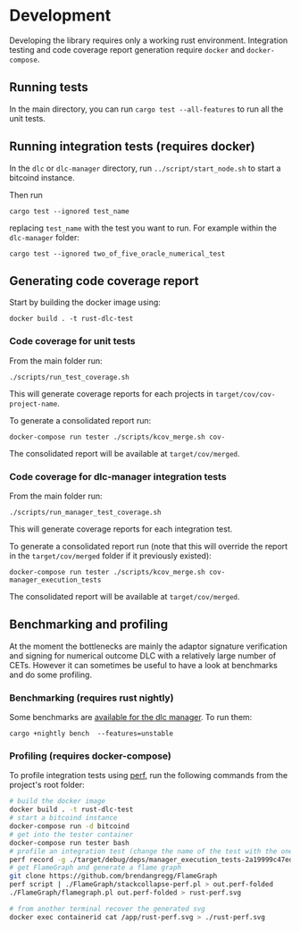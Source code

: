 # Development

Developing the library requires only a working rust environment.
Integration testing and code coverage report generation require `docker` and `docker-compose`.

## Running tests

In the main directory, you can run `cargo test --all-features` to run all the unit tests.

## Running integration tests (requires docker)

In the `dlc` or `dlc-manager` directory, run `../script/start_node.sh` to start a bitcoind instance.

Then run
```
cargo test --ignored test_name
```
replacing `test_name` with the test you want to run.
For example within the `dlc-manager` folder:
```
cargo test --ignored two_of_five_oracle_numerical_test
```

## Generating code coverage report

Start by building the docker image using:
```
docker build . -t rust-dlc-test
```

### Code coverage for unit tests

From the main folder run:
```
./scripts/run_test_coverage.sh
```

This will generate coverage reports for each projects in `target/cov/cov-project-name`.

To generate a consolidated report run:
```
docker-compose run tester ./scripts/kcov_merge.sh cov-
```

The consolidated report will be available at `target/cov/merged`.

### Code coverage for dlc-manager integration tests

From the main folder run:
```
./scripts/run_manager_test_coverage.sh
```

This will generate coverage reports for each integration test.

To generate a consolidated report run (note that this will override the report in the `target/cov/merged` folder if it previously existed):
```
docker-compose run tester ./scripts/kcov_merge.sh cov-manager_execution_tests
```

The consolidated report will be available at `target/cov/merged`.

## Benchmarking and profiling

At the moment the bottlenecks are mainly the adaptor signature verification and signing for numerical outcome DLC with a relatively large number of CETs.
However it can sometimes be useful to have a look at benchmarks and do some profiling.

### Benchmarking (requires rust nightly)

Some benchmarks are [available for the dlc manager](../dlc-manager/benches/benchmarks.rs).
To run them:
```
cargo +nightly bench  --features=unstable
```

### Profiling (requires docker-compose)

To profile integration tests using [perf](https://perf.wiki.kernel.org/index.php/Main_Page), run the following commands from the project's root folder:
```bash
# build the docker image
docker build . -t rust-dlc-test
# start a bitcoind instance
docker-compose run -d bitcoind
# get into the tester container
docker-compose run tester bash
# profile an integration test (change the name of the test with the one you want)
perf record -g ./target/debug/deps/manager_execution_tests-2a19999c47ed3cfb --ignored three_of_three_oracle_numerical_test
# get FlameGraph and generate a flame graph
git clone https://github.com/brendangregg/FlameGraph
perf script | ./FlameGraph/stackcollapse-perf.pl > out.perf-folded
./FlameGraph/flamegraph.pl out.perf-folded > rust-perf.svg

# from another terminal recover the generated svg
docker exec containerid cat /app/rust-perf.svg > ./rust-perf.svg
```